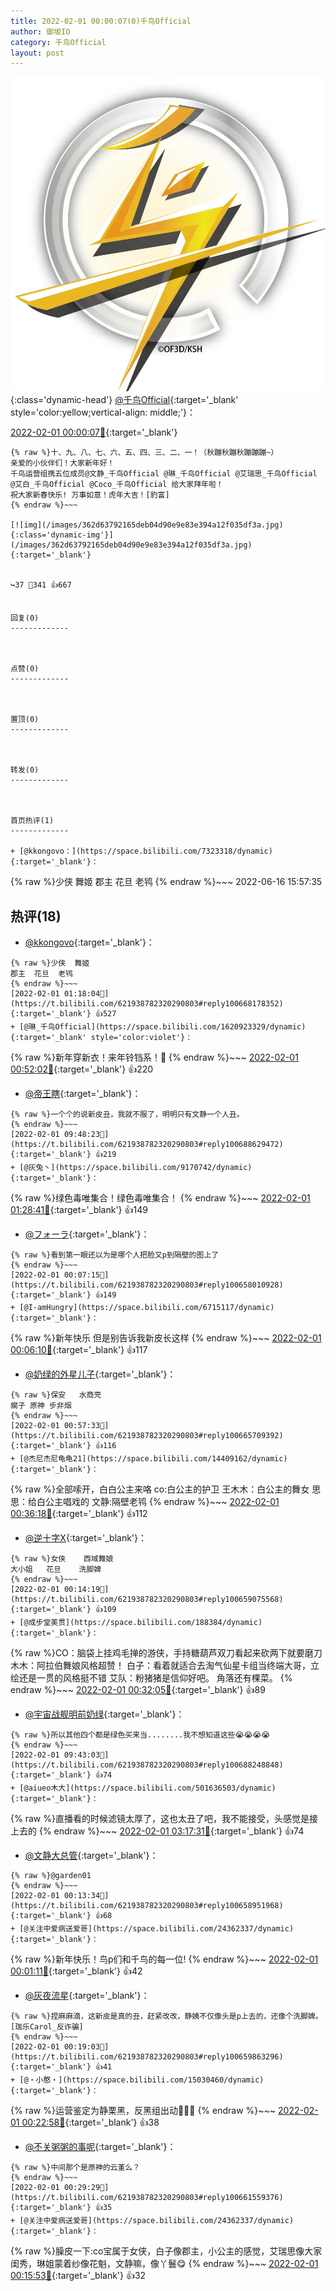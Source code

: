 ```yaml
---
title: 2022-02-01 00:00:07(0)千鸟Official
author: 御坂IO
category: 千鸟Official
layout: post
---
```


![img](/images/d7235309f85c0e1aec9d4ca9b6be983202228f8e.jpg){:class='dynamic-head'}
[@千鸟Official](https://space.bilibili.com/553771121/dynamic){:target='_blank' style='color:yellow;vertical-align: middle;'}：

[2022-02-01 00:00:07🔗](https://t.bilibili.com/621938782320290803){:target='_blank'}

~~~
{% raw %}十、九、八、七、六、五、四、三、二、一！（秋蹦秋蹦秋蹦蹦蹦~）
亲爱的小伙伴们！大家新年好！
千鸟运营组携五位成员@文静_千鸟Official @琳_千鸟Official @艾瑞思_千鸟Official @艾白_千鸟Official @Coco_千鸟Official 给大家拜年啦！
祝大家新春快乐! 万事如意！虎年大吉！[豹富]
{% endraw %}~~~

[![img](/images/362d63792165deb04d90e9e83e394a12f035df3a.jpg){:class='dynamic-img'}](/images/362d63792165deb04d90e9e83e394a12f035df3a.jpg){:target='_blank'}


↪️37 💬341 👍667


回复(0)
-------------



点赞(0)
-------------



置顶(0)
-------------



转发(0)
-------------



首页热评(1)
-------------

+ [@kkongovo：](https://space.bilibili.com/7323318/dynamic){:target='_blank'}：
~~~
{% raw %}少侠  舞姬
郡主  花旦  老鸨
{% endraw %}~~~
2022-06-16 15:57:35


热评(18)
-------------

+ [@kkongovo](https://space.bilibili.com/7323318/dynamic){:target='_blank'}：
~~~
{% raw %}少侠  舞姬
郡主  花旦  老鸨
{% endraw %}~~~
[2022-02-01 01:18:04🔗](https://t.bilibili.com/621938782320290803#reply100668178352){:target='_blank'} 👍527
+ [@琳_千鸟Official](https://space.bilibili.com/1620923329/dynamic){:target='_blank' style='color:violet'}：
~~~
{% raw %}新年穿新衣！来年铃铛系！🔔
{% endraw %}~~~
[2022-02-01 00:52:02🔗](https://t.bilibili.com/621938782320290803#reply100664962944){:target='_blank'} 👍220
+ [@帝王瞎](https://space.bilibili.com/12415726/dynamic){:target='_blank'}：
~~~
{% raw %}一个个的说新皮丑，我就不服了，明明只有文静一个人丑。
{% endraw %}~~~
[2022-02-01 09:48:23🔗](https://t.bilibili.com/621938782320290803#reply100688629472){:target='_blank'} 👍219
+ [@灰兔丶](https://space.bilibili.com/9170742/dynamic){:target='_blank'}：
~~~
{% raw %}绿色毒唯集合！绿色毒唯集合！
{% endraw %}~~~
[2022-02-01 01:28:41🔗](https://t.bilibili.com/621938782320290803#reply100669206672){:target='_blank'} 👍149
+ [@フォーラ](https://space.bilibili.com/7100735/dynamic){:target='_blank'}：
~~~
{% raw %}看到第一眼还以为是哪个人把脸又p到隔壁的图上了
{% endraw %}~~~
[2022-02-01 00:07:15🔗](https://t.bilibili.com/621938782320290803#reply100658010928){:target='_blank'} 👍149
+ [@I-amHungry](https://space.bilibili.com/6715117/dynamic){:target='_blank'}：
~~~
{% raw %}新年快乐 但是别告诉我新皮长这样
{% endraw %}~~~
[2022-02-01 00:06:10🔗](https://t.bilibili.com/621938782320290803#reply100657787552){:target='_blank'} 👍117
+ [@奶绿的外星儿子](https://space.bilibili.com/1800330528/dynamic){:target='_blank'}：
~~~
{% raw %}保安   水商壳
瘸子 原神 步非烟
{% endraw %}~~~
[2022-02-01 00:57:33🔗](https://t.bilibili.com/621938782320290803#reply100665709392){:target='_blank'} 👍116
+ [@杰尼杰尼龟龟21](https://space.bilibili.com/14409162/dynamic){:target='_blank'}：
~~~
{% raw %}全部嗦开，白白公主来咯
co:白公主的护卫
王木木：白公主的舞女
思思：给白公主唱戏的
文静:隔壁老鸨
{% endraw %}~~~
[2022-02-01 00:36:18🔗](https://t.bilibili.com/621938782320290803#reply100662474432){:target='_blank'} 👍112
+ [@逆十字X](https://space.bilibili.com/156565726/dynamic){:target='_blank'}：
~~~
{% raw %}女侠    西域舞娘
大小姐   花旦    洗脚婢
{% endraw %}~~~
[2022-02-01 00:14:19🔗](https://t.bilibili.com/621938782320290803#reply100659075568){:target='_blank'} 👍109
+ [@成步堂美贯](https://space.bilibili.com/188384/dynamic){:target='_blank'}：
~~~
{% raw %}CO：脑袋上挂鸡毛掸的游侠，手持糖葫芦双刀看起来砍两下就要磨刀
木木：阿拉伯舞娘风格超赞！
白子：看着就适合去淘气仙星卡组当终端大哥，立绘还是一贯的风格挺不错
艾队：粉猪猪是信仰好吧。
角落还有棵菜。
{% endraw %}~~~
[2022-02-01 00:32:05🔗](https://t.bilibili.com/621938782320290803#reply100662008704){:target='_blank'} 👍89
+ [@宇宙战舰明前奶绿](https://space.bilibili.com/9367761/dynamic){:target='_blank'}：
~~~
{% raw %}所以其他四个都是绿色买来当........我不想知道这些😭😭😭😭
{% endraw %}~~~
[2022-02-01 09:43:03🔗](https://t.bilibili.com/621938782320290803#reply100688248848){:target='_blank'} 👍74
+ [@aiueo木大](https://space.bilibili.com/501636503/dynamic){:target='_blank'}：
~~~
{% raw %}直播看的时候滤镜太厚了，这也太丑了吧，我不能接受，头感觉是接上去的
{% endraw %}~~~
[2022-02-01 03:17:31🔗](https://t.bilibili.com/621938782320290803#reply100675639216){:target='_blank'} 👍74
+ [@文静大总管](https://space.bilibili.com/1190365997/dynamic){:target='_blank'}：
~~~
{% raw %}@garden01
{% endraw %}~~~
[2022-02-01 00:13:34🔗](https://t.bilibili.com/621938782320290803#reply100658951968){:target='_blank'} 👍68
+ [@关注中爱病送爱哥](https://space.bilibili.com/24362337/dynamic){:target='_blank'}：
~~~
{% raw %}新年快乐！鸟p们和千鸟的每一位!
{% endraw %}~~~
[2022-02-01 00:01:11🔗](https://t.bilibili.com/621938782320290803#reply100657032096){:target='_blank'} 👍42
+ [@灰夜流星](https://space.bilibili.com/650009116/dynamic){:target='_blank'}：
~~~
{% raw %}捏麻麻滴，这新皮是真的丑，赶紧改改，静姨不仅像头是p上去的，还像个洗脚婢。[珈乐Carol_反诈骗]
{% endraw %}~~~
[2022-02-01 00:19:03🔗](https://t.bilibili.com/621938782320290803#reply100659863296){:target='_blank'} 👍41
+ [@・小憨・](https://space.bilibili.com/15030460/dynamic){:target='_blank'}：
~~~
{% raw %}运营鉴定为静栗黑，反黑组出动🚓🚓🚓
{% endraw %}~~~
[2022-02-01 00:22:58🔗](https://t.bilibili.com/621938782320290803#reply100660522208){:target='_blank'} 👍38
+ [@不关粥粥的事呢](https://space.bilibili.com/458223880/dynamic){:target='_blank'}：
~~~
{% raw %}中间那个是原神的云堇么？
{% endraw %}~~~
[2022-02-01 00:29:29🔗](https://t.bilibili.com/621938782320290803#reply100661559376){:target='_blank'} 👍35
+ [@关注中爱病送爱哥](https://space.bilibili.com/24362337/dynamic){:target='_blank'}：
~~~
{% raw %}臊皮一下:co宝属于女侠，白子像郡主，小公主的感觉，艾瑞思像大家闺秀，琳姐蒙着纱像花魁，文静嘛，像丫鬟😋
{% endraw %}~~~
[2022-02-01 00:15:53🔗](https://t.bilibili.com/621938782320290803#reply100659449536){:target='_blank'} 👍32


